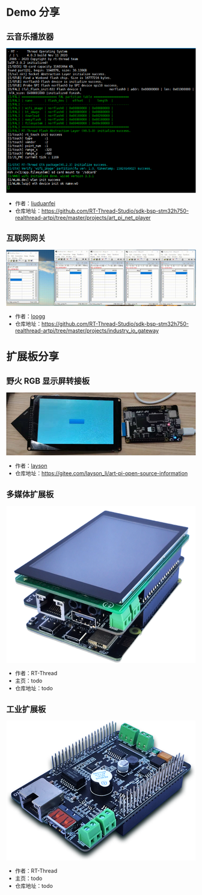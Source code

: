 # Demo 分享

## 云音乐播放器

![](figures/music.gif ':size=500x300 :ignore ')
- 作者：[liuduanfei](https://github.com/liuduanfei)
- 仓库地址：https://github.com/RT-Thread-Studio/sdk-bsp-stm32h750-realthread-artpi/tree/master/projects/art_pi_net_player

## 互联网网关

![modbustcp2rtu](figures/modbustcp2rtu.gif)
- 作者：[loogg](https://github.com/loogg)
- 仓库地址：https://github.com/RT-Thread-Studio/sdk-bsp-stm32h750-realthread-artpi/tree/master/projects/industry_io_gateway

# 扩展板分享

## 野火 RGB 显示屏转接板

![fire](figures/fire.png )

- 作者：[layson](https://gitee.com/layson_li)
- 仓库地址：https://gitee.com/layson_li/art-pi-open-source-information

## 多媒体扩展板

![media](figures/media.png ':size=500x400 :ignore ')
- 作者：RT-Thread
- 主页：todo
- 仓库地址：todo

## 工业扩展板

![Industry-IO](figures/Industry-IO.png ':size=500x400 :ignore ')
- 作者：RT-Thread
- 主页：todo
- 仓库地址：todo
